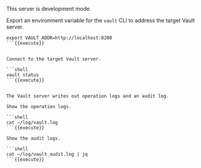 

This server is development mode.

Export an environment variable for the `vault` CLI to address the target Vault
server.

```shell
export VAULT_ADDR=http://localhost:8200
```{{execute}}


Connect to the target Vault server.

```shell
vault status
```{{execute}}


The Vault server writes out operation logs and an audit log.

Show the operation logs.

```shell
cat ~/log/vault.log
```{{execute}}

Show the audit logs.

```shell
cat ~/log/vault_audit.log | jq
```{{execute}}
